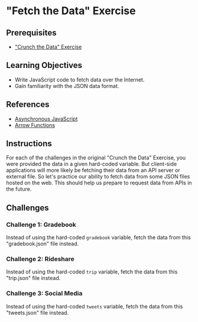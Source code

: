 
# "Fetch the Data" Exercise

## Prerequisites

  + ["Crunch the Data" Exercise](/exercises/crunch-the-data/README.md)

## Learning Objectives

  + Write JavaScript code to fetch data over the Internet.
  + Gain familiarity with the JSON data format.

## References

  + [Asynchronous JavaScript](/notes/javascript/ajax.md)
  + [Arrow Functions](/notes/javascript/functions#arrow-functions)

## Instructions

For each of the challenges in the original "Crunch the Data" Exercise, you were provided the data in a given hard-coded variable. But client-side applications will more likely be fetching their data from an API server or external file. So let's practice our ability to fetch data from some JSON files hosted on the web. This should help us prepare to request data from APIs in the future.

## Challenges

### Challenge 1: Gradebook

Instead of using the hard-coded `gradebook` variable, fetch the data from this "gradebook.json" file instead.

### Challenge 2: Rideshare

Instead of using the hard-coded `trip` variable, fetch the data from this "trip.json" file instead.

### Challenge 3: Social Media

Instead of using the hard-coded `tweets` variable, fetch the data from this "tweets.json" file instead.
